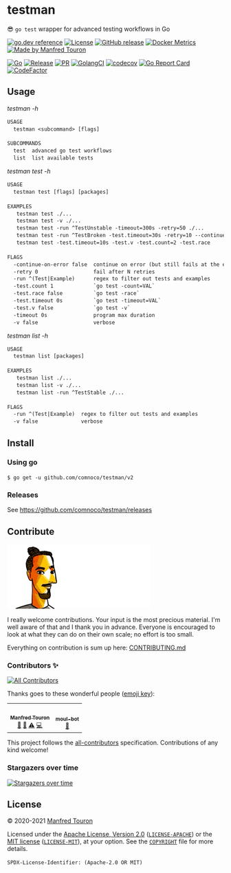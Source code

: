 # testman

😎 `go test` wrapper for advanced testing workflows in Go

[![go.dev reference](https://img.shields.io/badge/go.dev-reference-007d9c?logo=go&logoColor=white)](https://pkg.go.dev/github.com/comnoco/testman/v2)
[![License](https://img.shields.io/badge/license-Apache--2.0%20%2F%20MIT-%2397ca00.svg)](https://github.com/moul/testman/blob/master/COPYRIGHT)
[![GitHub release](https://img.shields.io/github/release/moul/testman.svg)](https://github.com/moul/testman/releases)
[![Docker Metrics](https://images.microbadger.com/badges/image/moul/testman.svg)](https://microbadger.com/images/moul/testman)
[![Made by Manfred Touron](https://img.shields.io/badge/made%20by-Manfred%20Touron-blue.svg?style=flat)](https://manfred.life/)

[![Go](https://github.com/moul/testman/workflows/Go/badge.svg)](https://github.com/moul/testman/actions?query=workflow%3AGo)
[![Release](https://github.com/moul/testman/workflows/Release/badge.svg)](https://github.com/moul/testman/actions?query=workflow%3ARelease)
[![PR](https://github.com/moul/testman/workflows/PR/badge.svg)](https://github.com/moul/testman/actions?query=workflow%3APR)
[![GolangCI](https://golangci.com/badges/github.com/moul/testman.svg)](https://golangci.com/r/github.com/moul/testman)
[![codecov](https://codecov.io/gh/moul/testman/branch/master/graph/badge.svg)](https://codecov.io/gh/moul/testman)
[![Go Report Card](https://goreportcard.com/badge/github.com/comnoco/testman/v2)](https://goreportcard.com/report/github.com/comnoco/testman/v2)
[![CodeFactor](https://www.codefactor.io/repository/github/moul/testman/badge)](https://www.codefactor.io/repository/github/moul/testman)


## Usage

*testman -h*

[embedmd]:# (.tmp/root-usage.txt)
```txt
USAGE
  testman <subcommand> [flags]

SUBCOMMANDS
  test  advanced go test workflows
  list  list available tests
```

*testman test -h*

[embedmd]:# (.tmp/test-usage.txt)
```txt
USAGE
  testman test [flags] [packages]

EXAMPLES
   testman test ./...
   testman test -v ./...
   testman test -run ^TestUnstable -timeout=300s -retry=50 ./...
   testman test -run ^TestBroken -test.timeout=30s -retry=10 --continue-on-error ./...
   testman test -test.timeout=10s -test.v -test.count=2 -test.race

FLAGS
  -continue-on-error false  continue on error (but still fails at the end)
  -retry 0                  fail after N retries
  -run ^(Test|Example)      regex to filter out tests and examples
  -test.count 1             `go test -count=VAL`
  -test.race false          `go test -race`
  -test.timeout 0s          `go test -timeout=VAL`
  -test.v false             `go test -v`
  -timeout 0s               program max duration
  -v false                  verbose
```

*testman list -h*

[embedmd]:# (.tmp/list-usage.txt)
```txt
USAGE
  testman list [packages]

EXAMPLES
   testman list ./...
   testman list -v ./...
   testman list -run ^TestStable ./...

FLAGS
  -run ^(Test|Example)  regex to filter out tests and examples
  -v false              verbose
```

## Install

### Using go

```console
$ go get -u github.com/comnoco/testman/v2
```

### Releases

See https://github.com/comnoco/testman/releases

## Contribute

![Contribute <3](https://raw.githubusercontent.com/moul/moul/master/contribute.gif)

I really welcome contributions. Your input is the most precious material. I'm well aware of that and I thank you in advance. Everyone is encouraged to look at what they can do on their own scale; no effort is too small.

Everything on contribution is sum up here: [CONTRIBUTING.md](./CONTRIBUTING.md)

### Contributors ✨

<!-- ALL-CONTRIBUTORS-BADGE:START - Do not remove or modify this section -->
[![All Contributors](https://img.shields.io/badge/all_contributors-2-orange.svg)](#contributors)
<!-- ALL-CONTRIBUTORS-BADGE:END -->

Thanks goes to these wonderful people ([emoji key](https://allcontributors.org/docs/en/emoji-key)):

<!-- ALL-CONTRIBUTORS-LIST:START - Do not remove or modify this section -->
<!-- prettier-ignore-start -->
<!-- markdownlint-disable -->
<table>
  <tr>
    <td align="center"><a href="http://manfred.life"><img src="https://avatars1.githubusercontent.com/u/94029?v=4" width="100px;" alt=""/><br /><sub><b>Manfred Touron</b></sub></a><br /><a href="#maintenance-moul" title="Maintenance">🚧</a> <a href="https://github.com/moul/testman/commits?author=moul" title="Documentation">📖</a> <a href="https://github.com/moul/testman/commits?author=moul" title="Tests">⚠️</a> <a href="https://github.com/moul/testman/commits?author=moul" title="Code">💻</a></td>
    <td align="center"><a href="https://manfred.life/moul-bot"><img src="https://avatars1.githubusercontent.com/u/41326314?v=4" width="100px;" alt=""/><br /><sub><b>moul-bot</b></sub></a><br /><a href="#maintenance-moul-bot" title="Maintenance">🚧</a></td>
  </tr>
</table>

<!-- markdownlint-enable -->
<!-- prettier-ignore-end -->
<!-- ALL-CONTRIBUTORS-LIST:END -->

This project follows the [all-contributors](https://github.com/all-contributors/all-contributors) specification. Contributions of any kind welcome!

### Stargazers over time

[![Stargazers over time](https://starchart.cc/moul/testman.svg)](https://starchart.cc/moul/testman)

## License

© 2020-2021 [Manfred Touron](https://manfred.life)

Licensed under the [Apache License, Version 2.0](https://www.apache.org/licenses/LICENSE-2.0) ([`LICENSE-APACHE`](LICENSE-APACHE)) or the [MIT license](https://opensource.org/licenses/MIT) ([`LICENSE-MIT`](LICENSE-MIT)), at your option. See the [`COPYRIGHT`](COPYRIGHT) file for more details.

`SPDX-License-Identifier: (Apache-2.0 OR MIT)`
